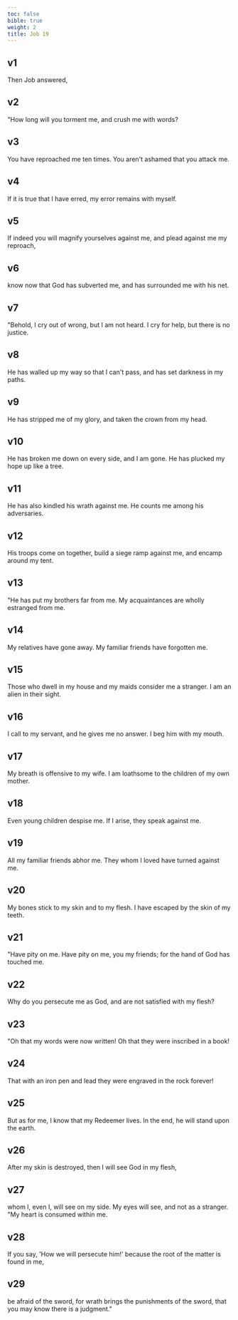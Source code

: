 ```yaml
---
toc: false
bible: true
weight: 2
title: Job 19
---
```




## v1 
Then Job answered, 

## v2 
"How long will you torment me, and crush me with words? 

## v3 
You have reproached me ten times. You aren't ashamed that you attack me. 

## v4 
If it is true that I have erred, my error remains with myself. 

## v5 
If indeed you will magnify yourselves against me, and plead against me my reproach, 

## v6 
know now that God has subverted me, and has surrounded me with his net. 

## v7 
"Behold, I cry out of wrong, but I am not heard. I cry for help, but there is no justice. 

## v8 
He has walled up my way so that I can't pass, and has set darkness in my paths. 

## v9 
He has stripped me of my glory, and taken the crown from my head. 

## v10 
He has broken me down on every side, and I am gone. He has plucked my hope up like a tree. 

## v11 
He has also kindled his wrath against me. He counts me among his adversaries. 

## v12 
His troops come on together, build a siege ramp against me, and encamp around my tent. 

## v13 
"He has put my brothers far from me. My acquaintances are wholly estranged from me. 

## v14 
My relatives have gone away. My familiar friends have forgotten me. 

## v15 
Those who dwell in my house and my maids consider me a stranger. I am an alien in their sight. 

## v16 
I call to my servant, and he gives me no answer. I beg him with my mouth. 

## v17 
My breath is offensive to my wife. I am loathsome to the children of my own mother. 

## v18 
Even young children despise me. If I arise, they speak against me. 

## v19 
All my familiar friends abhor me. They whom I loved have turned against me. 

## v20 
My bones stick to my skin and to my flesh. I have escaped by the skin of my teeth. 

## v21 
"Have pity on me. Have pity on me, you my friends; for the hand of God has touched me. 

## v22 
Why do you persecute me as God, and are not satisfied with my flesh? 

## v23 
"Oh that my words were now written! Oh that they were inscribed in a book! 

## v24 
That with an iron pen and lead they were engraved in the rock forever! 

## v25 
But as for me, I know that my Redeemer lives. In the end, he will stand upon the earth. 

## v26 
After my skin is destroyed, then I will see God in my flesh, 

## v27 
whom I, even I, will see on my side. My eyes will see, and not as a stranger. "My heart is consumed within me. 

## v28 
If you say, 'How we will persecute him!' because the root of the matter is found in me, 

## v29 
be afraid of the sword, for wrath brings the punishments of the sword, that you may know there is a judgment."
